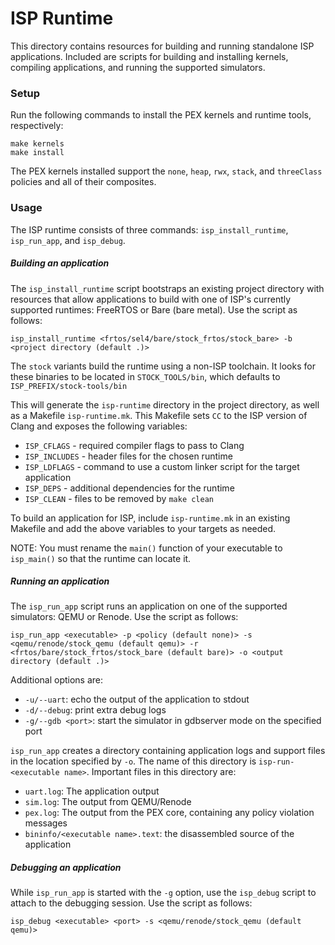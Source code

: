 # ISP Runtime

This directory contains resources for building and running standalone ISP applications.
Included are scripts for building and installing kernels, compiling applications, and running the supported simulators.

### Setup

Run the following commands to install the PEX kernels and runtime tools, respectively:
```
make kernels
make install
```

The PEX kernels installed support the `none`, `heap`, `rwx`, `stack`, and `threeClass` policies and all of their composites.

### Usage

The ISP runtime consists of three commands: `isp_install_runtime`, `isp_run_app`, and `isp_debug`.

##### Building an application

The `isp_install_runtime` script bootstraps an existing project directory with resources that allow applications to build with one of
ISP's currently supported runtimes: FreeRTOS or Bare (bare metal). Use the script as follows:

```
isp_install_runtime <frtos/sel4/bare/stock_frtos/stock_bare> -b <project directory (default .)>
```

The `stock` variants build the runtime using a non-ISP toolchain. It looks for these binaries to be located in `STOCK_TOOLS/bin`, which defaults to `ISP_PREFIX/stock-tools/bin` 

This will generate the `isp-runtime` directory in the project directory, as well as a Makefile `isp-runtime.mk`.
This Makefile sets `CC` to the ISP version of Clang and exposes the following variables:
- `ISP_CFLAGS` - required compiler flags to pass to Clang
- `ISP_INCLUDES` - header files for the chosen runtime
- `ISP_LDFLAGS` - command to use a custom linker script for the target application
- `ISP_DEPS` - additional dependencies for the runtime
- `ISP_CLEAN` - files to be removed by `make clean`

To build an application for ISP, include `isp-runtime.mk` in an existing Makefile and add the above variables to your targets as needed.

NOTE: You must rename the `main()` function of your executable to `isp_main()` so that the runtime can locate it.

##### Running an application

The `isp_run_app` script runs an application on one of the supported simulators: QEMU or Renode. Use the script as follows:

```
isp_run_app <executable> -p <policy (default none)> -s <qemu/renode/stock_qemu (default qemu)> -r <frtos/bare/stock_frtos/stock_bare (default bare)> -o <output directory (default .)>
```

Additional options are:
- `-u/--uart`: echo the output of the application to stdout
- `-d/--debug`: print extra debug logs
- `-g/--gdb <port>`: start the simulator in gdbserver mode on the specified port

`isp_run_app` creates a directory containing application logs and support files in the location specified by `-o`. The name of this directory is `isp-run-<executable name>`.
Important files in this directory are:
- `uart.log`: The application output
- `sim.log`: The output from QEMU/Renode
- `pex.log`: The output from the PEX core, containing any policy violation messages
- `bininfo/<executable name>.text`: the disassembled source of the application

##### Debugging an application

While `isp_run_app` is started with the `-g` option, use the `isp_debug` script to attach to the debugging session. Use the script as follows:

```
isp_debug <executable> <port> -s <qemu/renode/stock_qemu (default qemu)>
```
